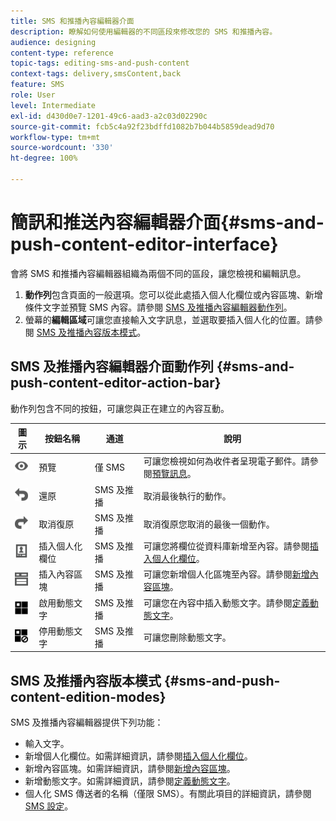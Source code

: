 ```yaml
---
title: SMS 和推播內容編輯器介面
description: 瞭解如何使用編輯器的不同區段來修改您的 SMS 和推播內容。
audience: designing
content-type: reference
topic-tags: editing-sms-and-push-content
context-tags: delivery,smsContent,back
feature: SMS
role: User
level: Intermediate
exl-id: d430d0e7-1201-49c6-aad3-a2c03d02290c
source-git-commit: fcb5c4a92f23bdffd1082b7b044b5859dead9d70
workflow-type: tm+mt
source-wordcount: '330'
ht-degree: 100%

---
```


# 簡訊和推送內容編輯器介面{#sms-and-push-content-editor-interface}

會將 SMS 和推播內容編輯器組織為兩個不同的區段，讓您檢視和編輯訊息。

1. **動作列**&#x200B;包含頁面的一般選項。您可以從此處插入個人化欄位或內容區塊、新增條件文字並預覽 SMS 內容。請參閱 [SMS 及推播內容編輯器動作列](#sms-and-push-content-editor-action-bar)。
1. 螢幕的&#x200B;**編輯區域**&#x200B;可讓您直接輸入文字訊息，並選取要插入個人化的位置。請參閱 [SMS 及推播內容版本模式](#sms-and-push-content-edition-modes)。

## SMS 及推播內容編輯器介面動作列 {#sms-and-push-content-editor-action-bar}

動作列包含不同的按鈕，可讓您與正在建立的內容互動。

<table> 
 <thead> 
  <tr> 
   <th> 圖示<br /> </th> 
   <th> 按鈕名稱<br /> </th> 
   <th> 通道<br /> </th> 
   <th> 說明<br /> </th> 
  </tr> 
 </thead> 
 <tbody> 
  <tr> 
   <td> <img height="21px" src="assets/viewon_darkgrey-24px.png" /> <br /> </td> 
   <td> <span class="uicontrol">預覽</span> <br /> </td> 
   <td> 僅 SMS<br /> </td> 
   <td> 可讓您檢視如何為收件者呈現電子郵件。請參閱<a href="../../sending/using/previewing-messages.md">預覽訊息</a>。<br /> </td> 
  </tr> 
  <tr> 
   <td> <img height="21px" src="assets/undo_darkgrey-24px.png" /> <br /> </td> 
   <td> <span class="uicontrol">還原</span> <br /> </td> 
   <td> SMS 及推播<br /> </td> 
   <td> 取消最後執行的動作。<br /> </td> 
  </tr> 
  <tr> 
   <td> <img height="21px" src="assets/redo_darkgrey-24px.png" /> <br /> </td> 
   <td> <span class="uicontrol">取消復原</span> <br /> </td> 
   <td> SMS 及推播<br /> </td> 
   <td> 取消復原您取消的最後一個動作。<br /> </td> 
  </tr> 
  <tr> 
   <td> <img height="21px" src="assets/personalization_field_darkgrey-24px.png" /> <br /> </td> 
   <td> <span class="uicontrol">插入個人化欄位</span> <br /> </td> 
   <td> SMS 及推播<br /> </td> 
   <td> 可讓您將欄位從資料庫新增至內容。請參閱<a href="../../designing/using/personalization.md#inserting-a-personalization-field" target="_blank">插入個人化欄位</a>。<br /> </td> 
  </tr> 
  <tr> 
   <td> <img height="21px" src="assets/personalization_block_darkgrey-24px.png" /> <br /> </td> 
   <td> <span class="uicontrol">插入內容區塊</span> <br /> </td> 
   <td> SMS 及推播<br /> </td> 
   <td> 可讓您新增個人化區塊至內容。請參閱<a href="../../designing/using/personalization.md#adding-a-content-block" target="_blank">新增內容區塊</a>。<br /> </td> 
  </tr> 
  <tr> 
   <td> <img height="21px" src="assets/dynamiccontent_24px.png" /> <br /> </td> 
   <td> <span class="uicontrol">啟用動態文字</span> <br /> </td> 
   <td> SMS 及推播<br /> </td> 
   <td> 可讓您在內容中插入動態文字。請參閱<a href="../../channels/using/defining-dynamic-text.md" target="_blank">定義動態文字</a>。<br /> </td> 
  </tr> 
  <tr> 
   <td> <img height="21px" src="assets/dynamiccontentdisable_24px.png" /> <br /> </td> 
   <td> <span class="uicontrol">停用動態文字</span> <br /> </td> 
   <td> SMS 及推播<br /> </td> 
   <td> 可讓您刪除動態文字。<br /> </td> 
  </tr> 
 </tbody> 
</table>

## SMS 及推播內容版本模式 {#sms-and-push-content-edition-modes}

SMS 及推播內容編輯器提供下列功能：

* 輸入文字。
* 新增個人化欄位。如需詳細資訊，請參閱[插入個人化欄位](../../designing/using/personalization.md#inserting-a-personalization-field)。
* 新增內容區塊。如需詳細資訊，請參閱[新增內容區塊](../../designing/using/personalization.md#adding-a-content-block)。
* 新增動態文字。如需詳細資訊，請參閱[定義動態文字](../../channels/using/defining-dynamic-text.md)。
* 個人化 SMS 傳送者的名稱（僅限 SMS）。有關此項目的詳細資訊，請參閱 [SMS 設定](../../administration/using/configuring-sms-channel.md#configuring-sms-properties)。
